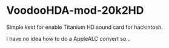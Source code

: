 # VoodooHDA-mod-20k2HD

Simple kext for enable Titanium HD sound card for hackintosh.

I have no idea how to do a AppleALC convert so...
